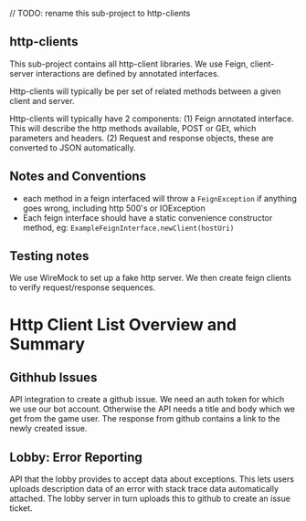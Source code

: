 // TODO: rename this sub-project to http-clients
## http-clients

This sub-project contains all http-client libraries.
We use Feign, client-server interactions are defined 
by annotated interfaces. 

Http-clients will typically be per set of related methods 
between a given client and server.

Http-clients will typically have 2 components:
(1) Feign annotated interface. This will describe the http
methods available, POST or GEt, which parameters and headers.
(2) Request and response objects, these are converted to 
JSON automatically.


## Notes and Conventions

 - each method in a feign interfaced will throw a `FeignException` if anything
goes wrong, including http 500's or IOException
 - Each feign interface should have a static convenience constructor
 method, eg: `ExampleFeignInterface.newClient(hostUri)`


## Testing notes

We use WireMock to set up a fake http server. We then create feign clients
to verify request/response sequences.


# Http Client List Overview and Summary 

## Githhub Issues

API integration to create a github issue. We need an auth token for which we use 
our bot account. Otherwise the API needs a title and body which we get from
the game user. The response from github contains a link to the newly created
issue.


## Lobby: Error Reporting

API that the lobby provides to accept data about exceptions. This lets users
uploads description data of an error with stack trace data automatically attached.
The lobby server in turn uploads this to github to create an issue ticket.


